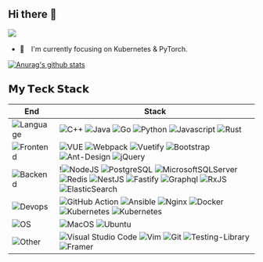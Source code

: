 ## Hi there 👋

![](https://visitor-badge.glitch.me/badge?page_id=vergilken.vergilken)

- 🌱　I'm currently focusing on Kubernetes & PyTorch.

[![Anurag's github stats](https://github-readme-stats.vercel.app/api?username=vergilken&count_private=true&theme=cobalt&show_icons=true)](https://github.com/vergilken)

## 𝗠𝘆 𝗧𝗲𝗰𝗸 𝗦𝘁𝗮𝗰𝗸

| End                                                          | Stack                                                        |
| ------------------------------------------------------------ | ------------------------------------------------------------ |
| ![Language](https://img.shields.io/badge/-Language-black?style=flat) | ![C++](https://img.shields.io/badge/C%2B%2B-00599C?style=flat-square&logo=c%2B%2B&logoColor=white) ![Java](https://img.shields.io/badge/Java-ED8B00?style=flat-square&logo=java&logoColor=white) ![Go](https://img.shields.io/badge/Go-00ADD8?style=flat-square&logo=go&logoColor=white) ![Python](https://img.shields.io/badge/Python-3776AB?style=flat-square&logo=python&logoColor=white) ![Javascript](https://img.shields.io/badge/JavaScript-F7DF1E?style=flat-square&logo=javascript&logoColor=black) ![Rust](https://img.shields.io/badge/Rust-000000?style=flat-square&logo=rust&logoColor=white)|
| ![Frontend](https://img.shields.io/badge/-Frontend-black?style=flat) | ![VUE](https://img.shields.io/badge/Vue.js-35495E?style=flat-square&logo=vue.js&logoColor=4FC08D) ![Webpack](https://img.shields.io/badge/webpack-%238DD6F9.svg?style=flat-square&logo=webpack&logoColor=black) ![Vuetify](https://img.shields.io/badge/Vuetify-1867C0?style=flat-square&logo=vuetify&logoColor=AEDDFF) ![Bootstrap](https://img.shields.io/badge/bootstrap-%23563D7C.svg?style=flat-square&logo=bootstrap&logoColor=white) ![Ant-Design](https://img.shields.io/badge/-AntDesign-%230170FE?style=flat-square&logo=ant-design&logoColor=white) ![jQuery](https://img.shields.io/badge/jquery-%230769AD.svg?style=flat-square&logo=jquery&logoColor=white) |
| ![Backend](https://img.shields.io/badge/-Backend-black?style=flat) | !![NodeJS](https://img.shields.io/badge/node.js-6DA55F?style=flat-square&logo=node.js&logoColor=white) ![PostgreSQL](https://img.shields.io/badge/PostgreSQL-316192?style=flat&logo=postgresql&logoColor=white) ![MicrosoftSQLServer](https://img.shields.io/badge/SQL%20Sever-CC2927?style=flat-square&logo=microsoft%20sql%20server&logoColor=white)  ![Redis](https://img.shields.io/badge/-Redis-white?style=flat&logo=Redis) ![NestJS](https://img.shields.io/badge/-NestJS-white?style=flat&logo=NestJS&logoColor=333) ![Fastify](https://img.shields.io/badge/-Fastify-white?style=flat&logo=fastify&logoColor=333) ![Graphql](https://img.shields.io/badge/-Graphql-white?style=flat&logo=graphql&logoColor=#E434AA) ![RxJS](https://img.shields.io/badge/rxjs-%23B7178C.svg?style=flat&logo=reactivex&logoColor=white) ![ElasticSearch](https://img.shields.io/badge/-ElasticSearch-005571?style=flat&logo=elasticsearch) |
| ![Devops](https://img.shields.io/badge/-Devops-black?style=flat) | ![GitHub Action](https://img.shields.io/badge/-GitHub_Actions-black?style=flat&logo=github) ![Ansible](https://img.shields.io/badge/Ansible-%231A1918.svg?style=flat&logo=Ansible&logoColor=white) ![Nginx](https://img.shields.io/badge/-Nginx-CEF1D1?style=flat&logo=nginx) ![Docker](https://img.shields.io/badge/-Docker-cbe3f2?style=flat&logo=docker) ![Kubernetes](https://img.shields.io/badge/-Kubernetes-cbe3f2?style=flat&logo=kubernetes) ![Kubernetes](https://img.shields.io/badge/Skaffold-cbe3f2?style=flat&logo=kubernetes) |
| ![OS](https://img.shields.io/badge/-OS-black?style=flat)     | ![MacOS](https://img.shields.io/badge/-MacOS-white?style=flat&logo=macos&logoColor=333) ![Ubuntu](https://img.shields.io/badge/Ubuntu-E95420?style=flat&logo=ubuntu&logoColor=white) |
| ![Other](https://img.shields.io/badge/-Ohter-black?style=flat) | ![Visual Studio Code](https://img.shields.io/badge/-VS_Code-007ACC?style=flat&logo=Visual-Studio-Code) ![Vim](https://img.shields.io/badge/VIM-%2311AB00.svg?style=flat&logo=vim&logoColor=white) ![Git](https://img.shields.io/badge/-Git-black?style=flat&logo=git) ![Testing-Library](https://img.shields.io/badge/-TestingLibrary-%23E33332?style=flat&logo=testing-library&logoColor=white) ![Framer](https://img.shields.io/badge/Framer-black?style=flat&logo=framer&logoColor=blue) |

